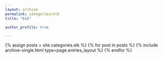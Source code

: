 ```yaml
---
layout: archive
permalink: categories/elk
title: "ELK"

author_profile: true

---
```


{% assign posts = site.categories.elk %}
{% for post in posts %} {% include archive-single.html type=page.entries_layout %} {% endfor %}
